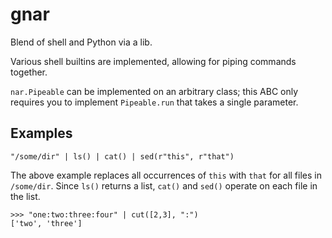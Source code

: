 # gnar

Blend of shell and Python via a lib.


Various shell builtins are implemented, allowing for piping commands together.

`nar.Pipeable` can be implemented on an arbitrary class; this ABC only requires you to implement `Pipeable.run` that takes a single parameter.


## Examples

```
"/some/dir" | ls() | cat() | sed(r"this", r"that")
```

The above example replaces all occurrences of `this` with `that` for all files in `/some/dir`. Since `ls()` returns a list, `cat()` and `sed()` operate on each file in the list.

```
>>> "one:two:three:four" | cut([2,3], ":")
['two', 'three']
```
